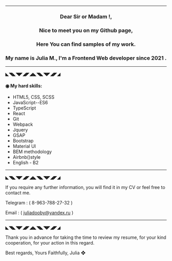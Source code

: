 

---
<!-- <h3 align="center">◣◥◣◥◤◢◤◢◣◥◣◥◤◢◤◢</h3>  -->

<h3 align="center">Dear Sir or Madam !,</h3> 
<h3 align="center">Nice to meet you on my Github page,</h3>  
 <h3 align="center">Here You can find samples of my work.<a href="https://daniilshat.ru/" target="_blank"></a></h3>  
<!-- <img src="https://github.com/blackcater/blackcater/raw/main/images/Hi.gif" height="32"/></h2> -->

<h3 align="center">My name is Julia M., I'm a Frontend Web developer since 2021 .</h3>

<!-- ### Dear Sir or Madam !,
### Nice to meet you on my Github page, here You can find samples of my work.  
### My name is Julia M., I'm a Frontend Web developer since 2021 . -->

---
◣◥◣◥◤◢◤◢◣◥◣◥◤◢◤◢

 #### ◉ My hard skills: 

* HTML5, CSS, SCSS
* JavaScript--ES6
* TypeScript
* React
* Git
* Webpack
* Jquery
* GSAP
* Bootstrap
* Material UI
* BEM methodology
* Airbnb()style
* English - B2

---
◣◥◣◥◤◢◤◢◣◥◣◥◤◢◤◢

If you require any further information, you will find it in my CV or feel free to contact me.

Telegram : ( 8-963-788-27-32 )

Email : ( juliadooby@yandex.ru )


---
◣◥◣◥◤◢◤◢◣◥◣◥◤◢◤◢

 Thank you in advance for taking the time to review my resume, for your kind cooperation, for your action in this regard.

 Best regards,
 Yours Faithfully,
 Julia
  ❖
  
